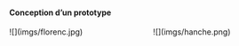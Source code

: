 #### Conception d’un prototype

<div class="columns">
<div class="column" width="25%">
![](imgs/florenc.jpg)
</div>
<div class="column" width="75%">
![](imgs/hanche.png)
</div>
</div>
